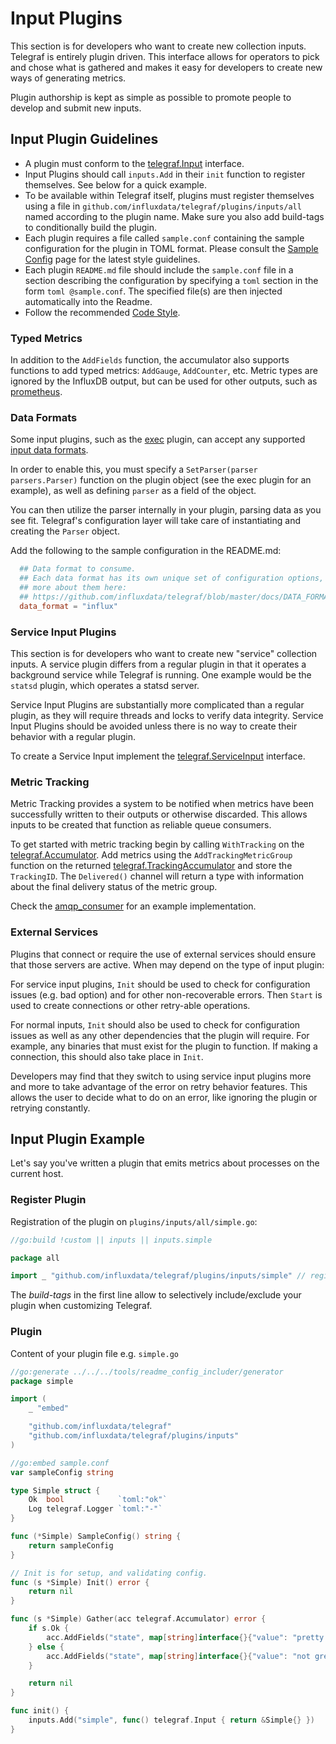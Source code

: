# Input Plugins

This section is for developers who want to create new collection inputs.
Telegraf is entirely plugin driven. This interface allows for operators to
pick and chose what is gathered and makes it easy for developers
to create new ways of generating metrics.

Plugin authorship is kept as simple as possible to promote people to develop
and submit new inputs.

## Input Plugin Guidelines

- A plugin must conform to the [telegraf.Input][] interface.
- Input Plugins should call `inputs.Add` in their `init` function to register
  themselves.  See below for a quick example.
- To be available within Telegraf itself, plugins must register themselves
  using a file in `github.com/influxdata/telegraf/plugins/inputs/all` named
  according to the plugin name. Make sure you also add build-tags to
  conditionally build the plugin.
- Each plugin requires a file called `sample.conf` containing the sample
  configuration  for the plugin in TOML format.
  Please consult the [Sample Config][] page for the latest style guidelines.
- Each plugin `README.md` file should include the `sample.conf` file in a
  section describing the configuration by specifying a `toml` section in the
  form `toml @sample.conf`. The specified file(s) are then injected
  automatically into the Readme.
- Follow the recommended [Code Style][].

[Sample Config]: /docs/developers/SAMPLE_CONFIG.md
[Code Style]: /docs/developers/CODE_STYLE.md
[telegraf.Input]: https://godoc.org/github.com/influxdata/telegraf#Input

### Typed Metrics

In addition to the `AddFields` function, the accumulator also supports
functions to add typed metrics: `AddGauge`, `AddCounter`, etc.  Metric types
are ignored by the InfluxDB output, but can be used for other outputs, such as
[prometheus][prom metric types].

[prom metric types]: https://prometheus.io/docs/concepts/metric_types/

### Data Formats

Some input plugins, such as the [exec][] plugin, can accept any supported
[input data formats][].

In order to enable this, you must specify a `SetParser(parser parsers.Parser)`
function on the plugin object (see the exec plugin for an example), as well as
defining `parser` as a field of the object.

You can then utilize the parser internally in your plugin, parsing data as you
see fit. Telegraf's configuration layer will take care of instantiating and
creating the `Parser` object.

Add the following to the sample configuration in the README.md:

```toml
  ## Data format to consume.
  ## Each data format has its own unique set of configuration options, read
  ## more about them here:
  ## https://github.com/influxdata/telegraf/blob/master/docs/DATA_FORMATS_INPUT.md
  data_format = "influx"
```

[exec]: /plugins/inputs/exec
[input data formats]: /docs/DATA_FORMATS_INPUT.md

### Service Input Plugins

This section is for developers who want to create new "service" collection
inputs. A service plugin differs from a regular plugin in that it operates a
background service while Telegraf is running. One example would be the
`statsd` plugin, which operates a statsd server.

Service Input Plugins are substantially more complicated than a regular
plugin, as they will require threads and locks to verify data integrity.
Service Input Plugins should be avoided unless there is no way to create their
behavior with a regular plugin.

To create a Service Input implement the [telegraf.ServiceInput][] interface.

[telegraf.ServiceInput]: https://godoc.org/github.com/influxdata/telegraf#ServiceInput

### Metric Tracking

Metric Tracking provides a system to be notified when metrics have been
successfully written to their outputs or otherwise discarded.  This allows
inputs to be created that function as reliable queue consumers.

To get started with metric tracking begin by calling `WithTracking` on the
[telegraf.Accumulator][].  Add metrics using the `AddTrackingMetricGroup`
function on the returned [telegraf.TrackingAccumulator][] and store the
`TrackingID`.  The `Delivered()` channel will return a type with information
about the final delivery status of the metric group.

Check the [amqp_consumer][] for an example implementation.

[telegraf.Accumulator]: https://godoc.org/github.com/influxdata/telegraf#Accumulator
[telegraf.TrackingAccumulator]: https://godoc.org/github.com/influxdata/telegraf#Accumulator
[amqp_consumer]: /plugins/inputs/amqp_consumer

### External Services

Plugins that connect or require the use of external services should ensure that
those servers are active. When may depend on the type of input plugin:

For service input plugins, `Init` should be used to check for configuration
issues (e.g. bad option) and for other non-recoverable errors. Then `Start`
is used to create connections or other retry-able operations.

For normal inputs, `Init` should also be used to check for configuration issues
as well as any other dependencies that the plugin will require. For example,
any binaries that must exist for the plugin to function. If making a connection,
this should also take place in `Init`.

Developers may find that they switch to using service input plugins more and
more to take advantage of the error on retry behavior features. This allows
the user to decide what to do on an error, like ignoring the plugin or retrying
constantly.

## Input Plugin Example

Let's say you've written a plugin that emits metrics about processes on the
current host.

### Register Plugin

Registration of the plugin on `plugins/inputs/all/simple.go`:

```go
//go:build !custom || inputs || inputs.simple

package all

import _ "github.com/influxdata/telegraf/plugins/inputs/simple" // register plugin
```

The _build-tags_ in the first line allow to selectively include/exclude your
plugin when customizing Telegraf.

### Plugin

Content of your plugin file e.g. `simple.go`

```go
//go:generate ../../../tools/readme_config_includer/generator
package simple

import (
    _ "embed"

    "github.com/influxdata/telegraf"
    "github.com/influxdata/telegraf/plugins/inputs"
)

//go:embed sample.conf
var sampleConfig string

type Simple struct {
    Ok  bool            `toml:"ok"`
    Log telegraf.Logger `toml:"-"`
}

func (*Simple) SampleConfig() string {
    return sampleConfig
}

// Init is for setup, and validating config.
func (s *Simple) Init() error {
    return nil
}

func (s *Simple) Gather(acc telegraf.Accumulator) error {
    if s.Ok {
        acc.AddFields("state", map[string]interface{}{"value": "pretty good"}, nil)
    } else {
        acc.AddFields("state", map[string]interface{}{"value": "not great"}, nil)
    }

    return nil
}

func init() {
    inputs.Add("simple", func() telegraf.Input { return &Simple{} })
}
```
